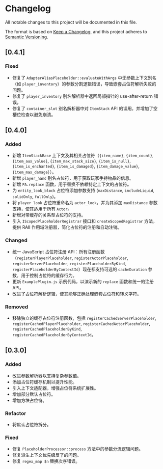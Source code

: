 # Changelog

All notable changes to this project will be documented in this file.

The format is based on [Keep a Changelog](https://keepachangelog.com/en/1.0.0/),
and this project adheres to [Semantic Versioning](https://semver.org/spec/v2.0.0.html).

## [0.4.1]

### Fixed
- 修复了 `AdapterAliasPlaceholder::evaluateWithArgs` 中无参数上下文别名（如 `player_inventory`）的参数分割逻辑错误，导致嵌套占位符解析失败的问题。
- 修复了 `player_inventory` 别名解析器中返回局部指针的 use-after-return 错误。
- 修复了 `container_slot` 别名解析器中对 `ItemStack` API 的误用，并增加了空槽位检查以避免崩溃。

## [0.4.0]

### Added
- 新增 `ItemStackBase` 上下文及其相关占位符（`{item_name}`, `{item_count}`, `{item_aux_value}`, `{item_max_stack_size}`, `{item_is_null}`, `{item_is_enchanted}`, `{item_is_damaged}`, `{item_damage_value}`, `{item_max_damage}`）。
- 新增 `player_hand` 别名占位符，用于获取玩家手持物品的信息。
- 新增 `PA.replace` 函数，用于替换不依赖特定上下文的占位符。
- 为 `entity_look_block` 占位符添加参数支持 (`maxDistance`, `includeLiquid`, `solidOnly`, `fullOnly`)。
- 将 `player_look` 占位符重命名为 `actor_look`，并为其添加 `maxDistance` 参数支持，使其适用于所有 `Actor`。
- 新增对带缓存的关系型占位符的支持。
- 引入 `IScopedPlaceholderRegistrar` 接口和 `createScopedRegistrar` 方法，提供 RAII 作用域注册器，简化占位符的注册和自动注销。

### Changed
- 统一 JavaScript 占位符注册 API：所有注册函数（`registerPlayerPlaceholder`, `registerActorPlaceholder`, `registerServerPlaceholder`, `registerPlaceholderByKind`, `registerPlaceholderByContextId`）现在都支持可选的 `cacheDuration` 参数，用于控制占位符的缓存行为。
- 更新 `ExamplePlugin.js` 示例代码，以演示新的 `replace` 函数和统一的注册 API。
- 改进了占位符解析逻辑，使其能够正确处理嵌套占位符和转义字符。

### Removed
- 移除独立的缓存占位符注册函数，包括 `registerCachedServerPlaceholder`, `registerCachedPlayerPlaceholder`, `registerCachedActorPlaceholder`, `registerCachedPlaceholderByKind`, `registerCachedPlaceholderByContextId`。

## [0.3.0]

### Added
- 改进参数解析器以支持复杂参数值。
- 添加占位符缓存机制以提升性能。
- 引入上下文适配器，增强占位符系统扩展性。
- 增加部分默认占位符。
- 增加方块占位符。

### Refactor
- 将默认占位符拆分。

### Fixed
- 修复 `PlaceholderProcessor::process` 方法中的参数分流逻辑问题。
- 修复派生上下文优先级反了的问题。
- 修复 `regex_map $n` 替换次序错误。
